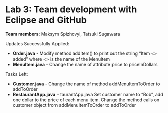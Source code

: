 # Lab 3: Team development with Eclipse and GitHub

**Team members:** Maksym Spizhovyi, Tatsuki Sugawara

Updates Successfully Applied:

- **Order.java** - Modify method addItem() to print out the string “Item <<item name>> added” where <<item name>> is the name of the MenuItem
- **MenuItem.java** - Change the name of attribute price to priceInDollars

Tasks Left:

- **Customer.java** - Change the name of method addMenuItemToOrder to addToOrder
- **RestaurantApp.java** - taurantApp.java Set customer name to “Bob”, add one dollar to the price of each menu item. Change the
  method calls on customer object from addMenuItemToOrder to addToOrder

